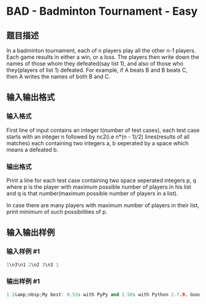 # BAD - Badminton Tournament - Easy

## 题目描述

In a badminton tournament, each of n players play all the other n-1 players. Each game results in either a win, or a loss. The players then write down the names of those whom they defeated(say list 1), and also of those who they(players of list 1) defeated. For example, if A beats B and B beats C, then A writes the names of both B and C.

## 输入输出格式

### 输入格式

First line of input contains an integer t(number of test cases), each test case starts with an integer n followed by nc2(i.e n\*(n - 1)/2) lines(results of all matches) each containing two integers a, b seperated by a space which means a defeated b.

### 输出格式

Print a line for each test case containing two space seperated integers p, q where p is the player with maximum possible number of players in his list and q is that number(maximum possible number of players in a list).

In case there are many players with maximum number of players in their list, print minimum of such possibilities of p.

## 输入输出样例

### 输入样例 #1

```cpp
1\n3\n1 2\n2 3\n3 1
```


### 输出样例 #1

```cpp
1 2&amp;nbsp;My best: 0.53s with PyPy and 1.50s with Python 2.7.9. Good Luck! :)
```


